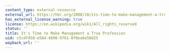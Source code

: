 ```yaml
---
content_type: external-resource
external_url: https://hbr.org/2008/10/its-time-to-make-management-a-true-profession
has_external_license_warning: true
license: https://en.wikipedia.org/wiki/All_rights_reserved
status: ''
title: It's Time to Make Management a True Profession
uid: c5cdf458-e584-4690-9761-8f0ea6e50d25
wayback_url: ''
---
```

